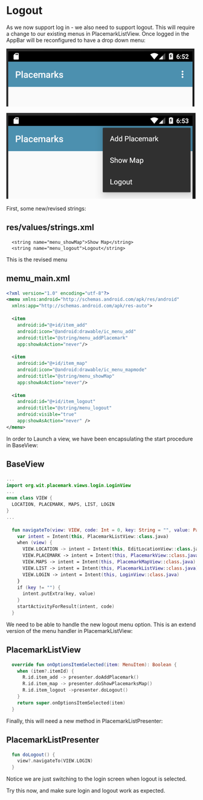 # Logout

As we now support log in - we also need to support logout. This will require a change to our existing menus in PlacemarkListView. Once logged in the AppBar will be reconfigured to have a drop down menu:

![](img/03x.png)

![](img/04x.png)

First, some new/revised strings:

## res/values/strings.xml

~~~
  <string name="menu_showMap">Show Map</string>
  <string name="menu_logout">Logout</string>
~~~

This is the revised menu 

## memu_main.xml

~~~xml
<?xml version="1.0" encoding="utf-8"?>
<menu xmlns:android="http://schemas.android.com/apk/res/android"
  xmlns:app="http://schemas.android.com/apk/res-auto">

  <item
    android:id="@+id/item_add"
    android:icon="@android:drawable/ic_menu_add"
    android:title="@string/menu_addPlacemark"
    app:showAsAction="never"/>

  <item
    android:id="@+id/item_map"
    android:icon="@android:drawable/ic_menu_mapmode"
    android:title="@string/menu_showMap"
    app:showAsAction="never"/>

  <item
    android:id="@+id/item_logout"
    android:title="@string/menu_logout"
    android:visible="true"
    app:showAsAction="never" />
</menu>
~~~

In order to Launch a view, we have been encapsulating the start procedure in BaseView:

## BaseView

~~~kotlin
...
import org.wit.placemark.views.login.LoginView
...
enum class VIEW {
  LOCATION, PLACEMARK, MAPS, LIST, LOGIN
}
...

  fun navigateTo(view: VIEW, code: Int = 0, key: String = "", value: Parcelable? = null) {
    var intent = Intent(this, PlacemarkListView::class.java)
    when (view) {
      VIEW.LOCATION -> intent = Intent(this, EditLocationView::class.java)
      VIEW.PLACEMARK -> intent = Intent(this, PlacemarkView::class.java)
      VIEW.MAPS -> intent = Intent(this, PlacemarkMapView::class.java)
      VIEW.LIST -> intent = Intent(this, PlacemarkListView::class.java)
      VIEW.LOGIN -> intent = Intent(this, LoginView::class.java)
    }
    if (key != "") {
      intent.putExtra(key, value)
    }
    startActivityForResult(intent, code)
  }
~~~

We need to be able to handle the new logout menu option. This is an extend version of the menu handler in PlacemarkListView:

## PlacemarkListView

~~~kotlin
  override fun onOptionsItemSelected(item: MenuItem): Boolean {
    when (item?.itemId) {
      R.id.item_add -> presenter.doAddPlacemark()
      R.id.item_map -> presenter.doShowPlacemarksMap()
      R.id.item_logout ->presenter.doLogout()
    }
    return super.onOptionsItemSelected(item)
  }
~~~

Finally, this will need a new method in PlacemarkListPresenter:

## PlacemarkListPresenter

~~~kotlin
  fun doLogout() {
    view?.navigateTo(VIEW.LOGIN)
  }
~~~


Notice we are just switching to the login screen when logout is selected.

Try this now, and make sure login and logout work as expected.

